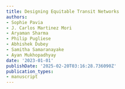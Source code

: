 ```yaml
---
title: Designing Equitable Transit Networks
authors:
- Sophie Pavia
- J. Carlos Martinez Mori
- Aryaman Sharma
- Philip Pugliese
- Abhishek Dubey
- Samitha Samaranayake
- Ayan Mukhopadhyay
date: '2023-01-01'
publishDate: '2025-02-20T03:16:28.736090Z'
publication_types:
- manuscript
---
```

